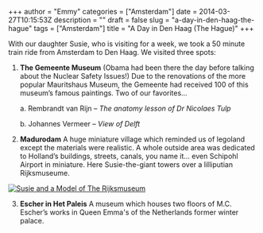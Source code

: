 +++
author = "Emmy"
categories = ["Amsterdam"]
date = 2014-03-27T10:15:53Z
description = ""
draft = false
slug = "a-day-in-den-haag-the-hague"
tags = ["Amsterdam"]
title = "A Day in Den Haag (The Hague)"
+++


With our daughter Susie, who is visiting for a week, we took a 50 minute train ride from Amsterdam to Den Haag. We visited three spots:

1. **The Gemeente Museum** (Obama had been there the day before talking about the Nuclear Safety Issues!) Due to the renovations of the more popular Mauritshaus Museum, the Gemeente had received 100 of this museum’s famous paintings. Two of our favorites…

    a. Rembrandt van Rijn – *The anatomy lesson of Dr Nicolaes Tulp*

    b. Johannes Vermeer – *View of Delft*

2. **Madurodam** A huge miniature village which reminded us of legoland except the materials were realistic. A whole outside area was dedicated to Holland’s buildings, streets, canals, you name it… even Schipohl Airport in miniature.  Here Susie-the-giant towers over a lilliputian Rijksmuseume.

[![Susie and a Model of The Rijksmuseum](/images/2014/03/IMG_2748-300x200.jpg)](/images/2014/03/IMG_2748.jpg)

3. **Escher in Het Paleis** A museum which houses two floors of M.C. Escher’s works in Queen Emma's of the Netherlands former winter palace.

